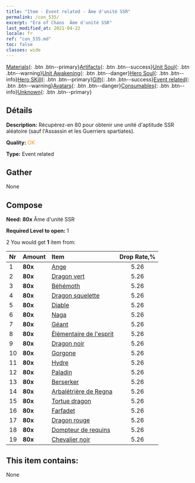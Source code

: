 ```yaml
---
title: "Item - Event related - Âme d'unité SSR"
permalink: /con_535/
excerpt: "Era of Chaos  Âme d'unité SSR"
last_modified_at: 2021-04-22
locale: fr
ref: "con_535.md"
toc: false
classes: wide
---
```

 [Materials](/ItemsFR/){: .btn .btn--primary}[Artifacts](/ItemsFR/Artifacts/){: .btn .btn--success}[Unit Soul](/ItemsFR/UnitSoul/){: .btn .btn--warning}[Unit Awakening](/ItemsFR/UnitAwakening/){: .btn .btn--danger}[Hero Soul](/ItemsFR/HeroSoul/){: .btn .btn--info}[Hero SKill](/ItemsFR/HeroSkill/){: .btn .btn--primary}[Gift](/ItemsFR/Gift/){: .btn .btn--success}[Event related](/ItemsFR/Events/){: .btn .btn--warning}[Avatars](/ItemsFR/Avatars/){: .btn .btn--danger}[Consumables](/ItemsFR/Consumables/){: .btn .btn--info}[Unknown](/ItemsFR/Unknown/){: .btn .btn--primary}

## Détails
 **Description:** Récupérez-en 80 pour obtenir une unité d'aptitude SSR aléatoire (sauf l'Assassin et les Guerriers spartiates).

 **Quality:** <span style="color: #FF8C00">OK</span>

 **Type:** Event related

## Gather

  None

## Compose

 **Need: 80x** Âme d'unité SSR

 **Required Level to open:** 1

 2 You would get **1** item  from:

  | Nr | Amount |     Item    | Drop Rate,% |
  |:---|:-------|:------------|:---------:|
  | 1 |  **80x** | [Ange](/ItemsFR/unt_196/) | 5.26 | 
  | 2 |  **80x** | [Dragon vert](/ItemsFR/unt_205/) | 5.26 | 
  | 3 |  **80x** | [Béhémoth](/ItemsFR/unt_223/) | 5.26 | 
  | 4 |  **80x** | [Dragon squelette](/ItemsFR/unt_214/) | 5.26 | 
  | 5 |  **80x** | [Diable](/ItemsFR/unt_232/) | 5.26 | 
  | 6 |  **80x** | [Naga](/ItemsFR/unt_240/) | 5.26 | 
  | 7 |  **80x** | [Géant ](/ItemsFR/unt_241/) | 5.26 | 
  | 8 |  **80x** | [Élémentaire de l'esprit](/ItemsFR/unt_267/) | 5.26 | 
  | 9 |  **80x** | [Dragon noir](/ItemsFR/unt_250/) | 5.26 | 
  | 10 |  **80x** | [Gorgone](/ItemsFR/unt_257/) | 5.26 | 
  | 11 |  **80x** | [Hydre](/ItemsFR/unt_259/) | 5.26 | 
  | 12 |  **80x** | [Paladin](/ItemsFR/unt_197/) | 5.26 | 
  | 13 |  **80x** | [Berserker](/ItemsFR/unt_224/) | 5.26 | 
  | 14 |  **80x** | [Arbalétrière de Regna](/ItemsFR/unt_274/) | 5.26 | 
  | 15 |  **80x** | [Tortue dragon](/ItemsFR/unt_278/) | 5.26 | 
  | 16 |  **80x** | [Farfadet](/ItemsFR/unt_270/) | 5.26 | 
  | 17 |  **80x** | [Dragon rouge](/ItemsFR/unt_251/) | 5.26 | 
  | 18 |  **80x** | [Dompteur de requins](/ItemsFR/unt_281/) | 5.26 | 
  | 19 |  **80x** | [Chevalier noir](/ItemsFR/unt_213/) | 5.26 | 


## This item contains:

  None

